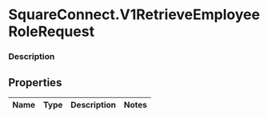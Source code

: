 # SquareConnect.V1RetrieveEmployeeRoleRequest

### Description



## Properties
Name | Type | Description | Notes
------------ | ------------- | ------------- | -------------


